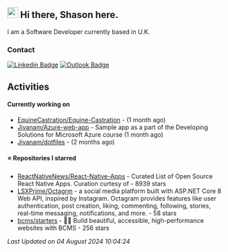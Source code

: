 ##  <img src="https://media.giphy.com/media/hvRJCLFzcasrR4ia7z/giphy.gif" width="25"> Hi there, Shason here.

I am a Software Developer currently based in U.K.

### Contact

[![Linkedin Badge](https://img.shields.io/badge/-shason-blue?style=flat-square&logo=Linkedin&logoColor=white&link=https://www.linkedin.com/in/shason/)](https://www.linkedin.com/in/shason/)
[![Outlook Badge](https://img.shields.io/badge/-shason.gurung@outlook.com-0072C6?style=flat-square&logo=Microsoft-Outlook&logoColor=white&link=mailto:shason.gurung@outlook.com)](mailto:shason.gurung@outlook.com)

## Activities

#### Currently working on

- [EquineCastration/Equine-Castration](https://github.com/EquineCastration/Equine-Castration) -  (1 month ago)
- [Jivanam/Azure-web-app](https://github.com/Jivanam/Azure-web-app) - Sample app as a part of the Developing Solutions for Microsoft Azure course (1 month ago)
- [Jivanam/dotfiles](https://github.com/Jivanam/dotfiles) -  (2 months ago)

#### ⭐ Repositories I starred

- [ReactNativeNews/React-Native-Apps](https://github.com/ReactNativeNews/React-Native-Apps) - Curated List of Open Source React Native Apps.  Curation curtesy of - 8939 stars
- [LSXPrime/Octagrm](https://github.com/LSXPrime/Octagrm) - a social media platform built with ASP.NET Core 8 Web API, inspired by Instagram. Octagram provides features like user authentication, post creation, liking, commenting, following, stories, real-time messaging, notifications, and more. - 58 stars
- [bcms/starters](https://github.com/bcms/starters) - 👩‍💻 Build beautiful, accessible, high-performance websites with BCMS - 256 stars

_Last Updated on 04 August 2024 10:04:24_